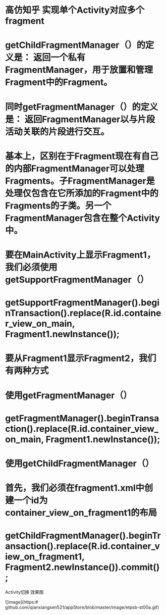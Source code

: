 
# 高仿知乎 实现单个Activity对应多个fragment 

#          getChildFragmentManager（）的定义是： 返回一个私有FragmentManager，用于放置和管理Fragment中的Fragment。
# 
#         同时getFragmentManager（）的定义是： 返回FragmentManager以与片段活动关联的片段进行交互。
# 
#         基本上，区别在于Fragment现在有自己的内部FragmentManager可以处理Fragments。子FragmentManager是处理仅包含在它所添加的Fragment中的Fragments的子类。另一个FragmentManager包含在整个Activity中。
# 
#         要在MainActivity上显示Fragment1，我们必须使用getSupportFragmentManager（）
# 
#         getSupportFragmentManager().beginTransaction().replace(R.id.container_view_on_main, Fragment1.newInstance());
#         要从Fragment1显示Fragment2，我们有两种方式
# 
#         使用getFragmentManager（）
# 
#         getFragmentManager().beginTransaction().replace(R.id.container_view_on_main, Fragment1.newInstance());
#         使用getChildFragmentManager（）
# 
#         首先，我们必须在fragment1.xml中创建一个id为container_view_on_fragment1的布局
# 
#         getChildFragmentManager().beginTransaction().replace(R.id.container_view_on_fragment1, Fragment2.newInstance()).commit();

      

Activity切换 效果图

![image](https:# github.com/qianxiangsen521/appStore/blob/master/image/etpsb-st00a.gif) 


